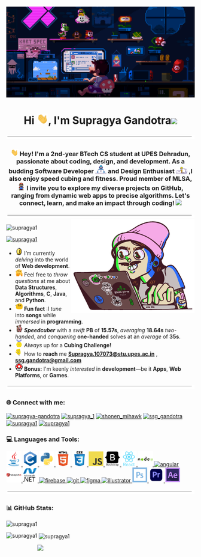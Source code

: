 <!-- Andi Mandi Jisne copy kiya uski ..... -->
![MasterHead](https://github.com/Supragya1/Supragya1/blob/main/Assets/banner.gif)
<h1 align="center"> Hi <a target="_blank" href="#"><img src="https://github.com/Supragya1/Supragya1/blob/main/Assets/Hi.gif" width="30" /></a>, I'm Supragya Gandotra<a target="_blank"><img src="https://github.com/Supragya1/Supragya1/blob/main/Assets/rocket%20bgless.gif" width="60px"/> </h1>
<img src="https://github.com/Supragya1/Supragya1/blob/main/Assets/border.gif" width="1100" height="10">
<h3 align="center"><a target="_blank" href="#"><img src="https://github.com/Supragya1/Supragya1/blob/main/Assets/Hi.gif" width="20" /></a> Hey! I'm a 2nd-year BTech CS student at UPES Dehradun, passionate about coding, design, and development. As a budding Software Developer <a target="_blank"><img src="https://github.com/Supragya1/Supragya1/blob/main/Assets/Developer.gif" width="30px"/> </a> and Design Enthusiast <a target="_blank"><img src="https://github.com/Supragya1/Supragya1/blob/main/Assets/Designer.gif" width="30px"/> </a>,I also enjoy speed cubing and fitness. Proud member of <b>MLSA</b>, <a target="_blank"><img src="https://github.com/Supragya1/Supragya1/blob/main/Assets/Mario_Hello_Big.gif" width="20px"/> </a>I invite you to explore my diverse projects on GitHub, ranging from dynamic web apps to precise algorithms. Let's connect, learn, and make an impact through coding! <a target="_blank"><img src="https://github.com/Supragya1/Supragya1/blob/main/Assets/rocket%20bgless.gif" width="30px"/></h3>
<img src="https://github.com/Supragya1/Supragya1/blob/main/Assets/border.gif" width="1100" height="10">
<img align ="right" alt = "coding" width ="330" src ="https://github.com/Supragya1/Supragya1/blob/main/Assets/coding.gif">
<p align="left"> <img src="https://komarev.com/ghpvc/?username=supragya1&label=Profile%20views&color=0e75b6&style=flat" alt="supragya1" /> </p>

<p align="left"> <a href="https://github.com/ryo-ma/github-profile-trophy"><img src="https://github-profile-trophy.vercel.app/?username=supragya1&theme=dracula&row=2&column=4" alt="supragya1" /></a> </p>

- <img alt="GIF" src="https://github.com/Supragya1/Supragya1/blob/main/Assets/coin.gif" width="20px" /> I’m currently *delving* into the world of **Web development**.
- <img alt="GIF" src="https://github.com/Supragya1/Supragya1/blob/main/Assets/hmm.gif" width="20px" /> Feel free to *throw* *questions* at me about **Data Structures**, **Algorithms**, **C**, **Java**, and **Python**.
- <img alt="GIF" src="https://github.com/Supragya1/Supragya1/blob/main/Assets/happy-unscreen.gif" width="20px" /> **Fun fact** :I *tune* into **songs** while *immersed* in **programming**.
- <img alt="GIF" src="https://github.com/Supragya1/Supragya1/blob/main/Assets/gandalf_parrot.gif" width="20px" /> ***Speedcuber*** with a *swift* **PB** of **15.57s**, *averaging* **18.64s** *two-handed*, and *conquering* **one-handed** solves at an *average* of **35s**.
- <img alt="GIF" src="https://github.com/Supragya1/Supragya1/blob/main/Assets/Medal.gif" width="20px" /> *Always* up for a **Cubing Challenge!**
- <img alt="GIF" src="https://github.com/Supragya1/Supragya1/blob/main/Assets/wave.gif" width="20px" /> How to **reach** me **Supragya.107073@stu.upes.ac.in** , **ssg.gandotra@gmail.com**
- <img alt="GIF" src="https://github.com/Supragya1/Supragya1/blob/main/Assets/powerup.gif" width="20px" /> **Bonus:** I'm keenly *interested* in **development**—be it **Apps**, **Web Platforms**, or **Games**.
<img src="https://github.com/Supragya1/Supragya1/blob/main/Assets/border.gif" width="1100" height="10">
<h3 align="left">🌐 Connect with me:</h3>
<p align="left">
<a href="https://linkedin.com/in/supragya-gandotra" target="blank"><img align="center" src="https://raw.githubusercontent.com/rahuldkjain/github-profile-readme-generator/master/src/images/icons/Social/linked-in-alt.svg" alt="supragya-gandotra" height="30" width="40" /></a>
<a href="https://instagram.com/supragya_1" target="blank"><img align="center" src="https://raw.githubusercontent.com/rahuldkjain/github-profile-readme-generator/master/src/images/icons/Social/instagram.svg" alt="supragya_1" height="30" width="40" /></a>
<a href="https://instagram.com/shonen_mihawk" target="blank"><img align="center" src="https://raw.githubusercontent.com/rahuldkjain/github-profile-readme-generator/master/src/images/icons/Social/instagram.svg" alt="shonen_mihawk" height="30" width="40" /></a>
<a href="https://www.hackerrank.com/ssg_gandotra" target="blank"><img align="center" src="https://raw.githubusercontent.com/rahuldkjain/github-profile-readme-generator/master/src/images/icons/Social/hackerrank.svg" alt="ssg_gandotra" height="30" width="40" /></a>
<a href="https://www.leetcode.com/supragya1" target="blank"><img align="center" src="https://raw.githubusercontent.com/rahuldkjain/github-profile-readme-generator/master/src/images/icons/Social/leet-code.svg" alt="supragya1" height="30" width="40" /></a>
<a href="https://auth.geeksforgeeks.org/user/supragya1" target="blank"><img align="center" src="https://raw.githubusercontent.com/rahuldkjain/github-profile-readme-generator/master/src/images/icons/Social/geeks-for-geeks.svg" alt="supragya1" height="30" width="40" /></a>
</p>

<h3 align="left">💻 Languages and Tools:</h3>
<p align="left"><a href="https://www.java.com" target="_blank" rel="noreferrer"> <img src="https://raw.githubusercontent.com/devicons/devicon/master/icons/java/java-original.svg" alt="java" width="40" height="40"/> </a>
<a href="https://www.cprogramming.com/" target="_blank" rel="noreferrer"> <img src="https://raw.githubusercontent.com/devicons/devicon/master/icons/c/c-original.svg" alt="c" width="40" height="40"/> </a>
<a href="https://www.python.org" target="_blank" rel="noreferrer"> <img src="https://raw.githubusercontent.com/devicons/devicon/master/icons/python/python-original.svg" alt="python" width="40" height="40"/> </a>
<a href="https://www.w3.org/html/" target="_blank" rel="noreferrer"> <img src="https://raw.githubusercontent.com/devicons/devicon/master/icons/html5/html5-original-wordmark.svg" alt="html5" width="40" height="40"/> </a>
<a href="https://www.w3schools.com/css/" target="_blank" rel="noreferrer"> <img src="https://raw.githubusercontent.com/devicons/devicon/master/icons/css3/css3-original-wordmark.svg" alt="css3" width="40" height="40"/> </a> 
<a href="https://developer.mozilla.org/en-US/docs/Web/JavaScript" target="_blank" rel="noreferrer"> <img src="https://raw.githubusercontent.com/devicons/devicon/master/icons/javascript/javascript-original.svg" alt="javascript" width="40" height="40"/> </a> 
<a href="https://getbootstrap.com" target="_blank" rel="noreferrer"> <img src="https://raw.githubusercontent.com/devicons/devicon/master/icons/bootstrap/bootstrap-plain-wordmark.svg" alt="bootstrap" width="40" height="40"/> </a> 
<a href="https://reactjs.org/" target="_blank" rel="noreferrer"> <img src="https://raw.githubusercontent.com/devicons/devicon/master/icons/react/react-original-wordmark.svg" alt="react" width="40" height="40"/> </a>
<a href="https://nodejs.org" target="_blank" rel="noreferrer"> <img src="https://raw.githubusercontent.com/devicons/devicon/master/icons/nodejs/nodejs-original-wordmark.svg" alt="nodejs" width="40" height="40"/> </a>
<a href="https://angular.io" target="_blank" rel="noreferrer"> <img src="https://angular.io/assets/images/logos/angular/angular.svg" alt="angular" width="40" height="40"/> </a> 
<a href="https://angular.io" target="_blank" rel="noreferrer"> <img src="https://raw.githubusercontent.com/devicons/devicon/master/icons/angularjs/angularjs-original-wordmark.svg" alt="angularjs" width="40" height="40"/> </a>
<a href="https://dotnet.microsoft.com/" target="_blank" rel="noreferrer"> <img src="https://raw.githubusercontent.com/devicons/devicon/master/icons/dot-net/dot-net-original-wordmark.svg" alt="dotnet" width="40" height="40"/> </a> 
<a href="https://firebase.google.com/" target="_blank" rel="noreferrer"> <img src="https://www.vectorlogo.zone/logos/firebase/firebase-icon.svg" alt="firebase" width="40" height="40"/> </a>
<a href="https://git-scm.com/" target="_blank" rel="noreferrer"> <img src="https://www.vectorlogo.zone/logos/git-scm/git-scm-icon.svg" alt="git" width="40" height="40"/> 
<a href="https://www.figma.com/" target="_blank" rel="noreferrer"> <img src="https://www.vectorlogo.zone/logos/figma/figma-icon.svg" alt="figma" width="40" height="40"/> </a>
<a href="https://www.adobe.com/in/products/illustrator.html" target="_blank" rel="noreferrer"> <img src="https://www.vectorlogo.zone/logos/adobe_illustrator/adobe_illustrator-icon.svg" alt="illustrator" width="40" height="40"/> </a> 
<a href="https://www.photoshop.com/en" target="_blank" rel="noreferrer"> <img src="https://raw.githubusercontent.com/devicons/devicon/master/icons/photoshop/photoshop-line.svg" alt="photoshop" width="40" height="40"/> </a>
<a href="https://www.adobe.com/in/products/premiere.html" target="_blank" rel="noreferrer"> <img src="https://github.com/Supragya1/Supragya1/blob/main/Assets/premiere%20pro.png" alt="premiere pro" width="40" height="40"/> </a>
<a href="https://www.adobe.com/in/products/aftereffects.html" target="_blank" rel="noreferrer"> <img src="https://github.com/Supragya1/Supragya1/blob/main/Assets/aftereffect.png" alt="after effects" width="40" height="40"/> </a></p>
<img src="https://github.com/Supragya1/Supragya1/blob/main/Assets/border.gif" width="1100" height="10">
<h3 align="left">📊 GitHub Stats:</h3>
<p><img align="center" src="https://github-readme-streak-stats.herokuapp.com/?user=supragya1&theme=ocean_dark" alt="supragya1"/></p>
<p><img align="left" src="https://github-readme-stats.vercel.app/api/top-langs?username=supragya1&show_icons=true&locale=en&layout=donut&theme=omni" alt="supragya1" height="200" /></p>
<p>&nbsp;<img align="center" src="https://github-readme-stats.vercel.app/api?username=supragya1&show_icons=true&locale=en&theme=jolly&icon_color=F8D866" alt="supragya1" height="200" /></p>
<p><img width="830" src="https://github-readme-activity-graph.vercel.app/graph?username=Supragya1&bg_color=21232a&color=a8eeff&line=61dafb&point=f0fcff&area=true&hide_border=false" /></p>
